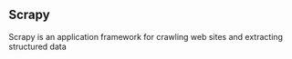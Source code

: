 ## Scrapy

Scrapy is an application framework for crawling web sites and extracting structured data
